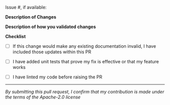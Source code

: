 Issue #, if available:

**Description of Changes**

[//]: #  (A description of the change that you made and the new user experience that it creates)

**Description of how you validated changes**

[//]: #  (A description of you validated your changes and any relevant logs that show your change works)


**Checklist**

- [ ] If this change would make any existing documentation invalid, I have included those updates within this PR
- [ ] I have added unit tests that prove my fix is effective or that my feature works
- [ ] I have linted my code before raising the PR


----

*By submitting this pull request, I confirm that my contribution is made under the terms of the Apache-2.0 license*
